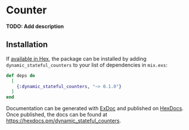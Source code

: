 # Counter

**TODO: Add description**

## Installation

If [available in Hex](https://hex.pm/docs/publish), the package can be installed
by adding `dynamic_stateful_counters` to your list of dependencies in `mix.exs`:

```elixir
def deps do
  [
    {:dynamic_stateful_counters, "~> 0.1.0"}
  ]
end
```

Documentation can be generated with [ExDoc](https://github.com/elixir-lang/ex_doc)
and published on [HexDocs](https://hexdocs.pm). Once published, the docs can
be found at <https://hexdocs.pm/dynamic_stateful_counters>.


